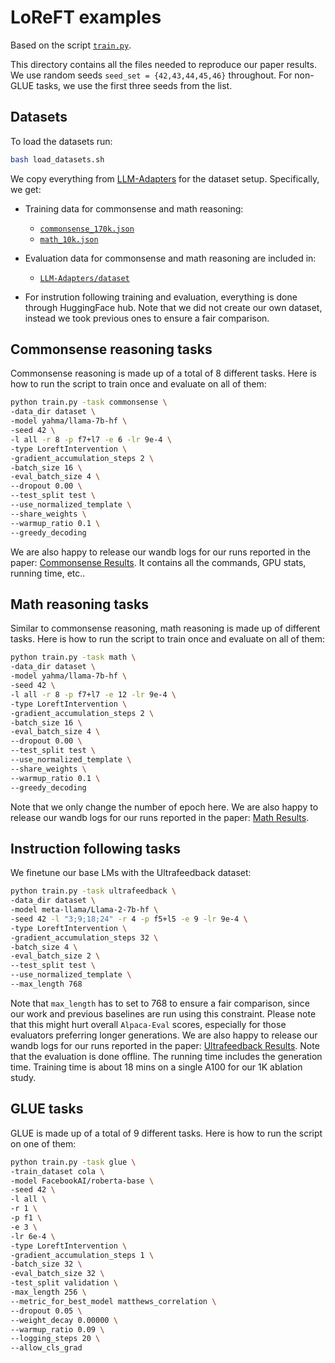 # LoReFT examples

Based on the script [`train.py`](https://github.com/stanfordnlp/pyreft/blob/main/examples/loreft/train.py).

This directory contains all the files needed to reproduce our paper results. We use random seeds `seed_set = {42,43,44,45,46}` throughout. For non-GLUE tasks, we use the first three seeds from the list.

## Datasets

To load the datasets run:

```bash
bash load_datasets.sh
```

We copy everything from [LLM-Adapters](https://github.com/AGI-Edgerunners/LLM-Adapters/tree/main) for the dataset setup. Specifically, we get:

- Training data for commonsense and math reasoning:
  - [`commonsense_170k.json`](https://github.com/AGI-Edgerunners/LLM-Adapters/blob/main/ft-training_set/commonsense_170k.json)
  - [`math_10k.json`](https://github.com/AGI-Edgerunners/LLM-Adapters/blob/main/ft-training_set/math_10k.json)

- Evaluation data for commonsense and math reasoning are included in:
  - [`LLM-Adapters/dataset`](https://github.com/AGI-Edgerunners/LLM-Adapters/tree/main/dataset)

- For instrution following training and evaluation, everything is done through HuggingFace hub. Note that we did not create our own dataset, instead we took previous ones to ensure a fair comparison.

## Commonsense reasoning tasks

Commonsense reasoning is made up of a total of 8 different tasks. Here is how to run the script to train once and evaluate on all of them:

```bash
python train.py -task commonsense \
-data_dir dataset \
-model yahma/llama-7b-hf \
-seed 42 \
-l all -r 8 -p f7+l7 -e 6 -lr 9e-4 \
-type LoreftIntervention \
-gradient_accumulation_steps 2 \
-batch_size 16 \
-eval_batch_size 4 \
--dropout 0.00 \
--test_split test \
--use_normalized_template \
--share_weights \
--warmup_ratio 0.1 \
--greedy_decoding
```

We are also happy to release our wandb logs for our runs reported in the paper: [Commonsense Results](https://wandb.ai/wuzhengx/ReFT_MuadDib_commonsense). It contains all the commands, GPU stats, running time, etc..

## Math reasoning tasks

Similar to commonsense reasoning, math reasoning is made up of different tasks. Here is how to run the script to train once and evaluate on all of them:

```bash
python train.py -task math \
-data_dir dataset \
-model yahma/llama-7b-hf \
-seed 42 \
-l all -r 8 -p f7+l7 -e 12 -lr 9e-4 \
-type LoreftIntervention \
-gradient_accumulation_steps 2 \
-batch_size 16 \
-eval_batch_size 4 \
--dropout 0.00 \
--test_split test \
--use_normalized_template \
--share_weights \
--warmup_ratio 0.1 \
--greedy_decoding
```

Note that we only change the number of epoch here. We are also happy to release our wandb logs for our runs reported in the paper: [Math Results](https://wandb.ai/wuzhengx/ReFT_MuadDib_math).

## Instruction following tasks

We finetune our base LMs with the Ultrafeedback dataset:

```bash
python train.py -task ultrafeedback \
-data_dir dataset \
-model meta-llama/Llama-2-7b-hf \
-seed 42 -l "3;9;18;24" -r 4 -p f5+l5 -e 9 -lr 9e-4 \
-type LoreftIntervention \
-gradient_accumulation_steps 32 \
-batch_size 4 \
-eval_batch_size 2 \
--test_split test \
--use_normalized_template \
--max_length 768
```

Note that `max_length` has to set to 768 to ensure a fair comparison, since our work and previous baselines are run using this constraint. Please note that this might hurt overall `Alpaca-Eval` scores, especially for those evaluators preferring longer generations. We are also happy to release our wandb logs for our runs reported in the paper: [Ultrafeedback Results](https://wandb.ai/wuzhengx/ReFT_MuadDib_ultrafeedback). Note that the evaluation is done offline. The running time includes the generation time. Training time is about 18 mins on a single A100 for our 1K ablation study.

## GLUE tasks

GLUE is made up of a total of 9 different tasks. Here is how to run the script on one of them:

```bash
python train.py -task glue \
-train_dataset cola \
-model FacebookAI/roberta-base \
-seed 42 \
-l all \
-r 1 \
-p f1 \
-e 3 \
-lr 6e-4 \
-type LoreftIntervention \
-gradient_accumulation_steps 1 \
-batch_size 32 \
-eval_batch_size 32 \
-test_split validation \
-max_length 256 \
--metric_for_best_model matthews_correlation \
--dropout 0.05 \
--weight_decay 0.00000 \
--warmup_ratio 0.09 \
--logging_steps 20 \
--allow_cls_grad
```




